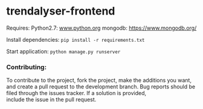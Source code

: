 # trendalyser-frontend

Requires: 
    Python2.7: www.python.org
    mongodb: https://www.mongodb.org/

Install dependencies:
`pip install -r requirements.txt`

Start application: 
`python manage.py runserver`

### Contributing:  
   To contribute to the project, fork the project, make the additions you want,  
    and create a pull request to the development branch.
    Bug reports should be filed through the issues tracker. If a solution is provided,  
    include the issue in the pull request.
